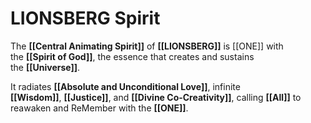# LIONSBERG Spirit

The **[[Central Animating Spirit]]** of **[[LIONSBERG]]** is [[ONE]] with the **[[Spirit of God]]**, the essence that creates and sustains the **[[Universe]]**.

It radiates **[[Absolute and Unconditional Love]]**, infinite **[[Wisdom]]**, **[[Justice]]**, and **[[Divine Co-Creativity]]**, calling **[[All]]** to reawaken and ReMember with the **[[ONE]]**. 
